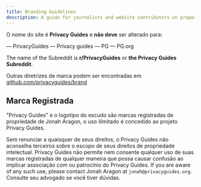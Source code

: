 ```yaml
---
title: Branding Guidelines
description: A guide for journalists and website contributors on proper branding of the Privacy Guides wordmark and logo.
---
```


O nome do site é **Privacy Guides** e **não deve** ser alterado para:

<div class="pg-red" markdown>
— PrivacyGuides
— Privacy guides
— PG
— PG.org
</div>

The name of the Subreddit is **r/PrivacyGuides** or **the Privacy Guides Subreddit**.

Outras diretrizes de marca podem ser encontradas em [github.com/privacyguides/brand](https://github.com/privacyguides/brand)

## Marca Registrada

"Privacy Guides" e o logotipo do escudo são marcas registradas de propriedade de Jonah Aragon, o uso ilimitado é concedido ao projeto Privacy Guides.

Sem renunciar a quaisquer de seus direitos, o Privacy Guides não aconselha terceiros sobre o escopo de seus direitos de propriedade intelectual. Privacy Guides não permite nem consente qualquer uso de suas marcas registradas de qualquer maneira que possa causar confusão ao implicar associação com ou patrocínio do Privacy Guides. If you are aware of any such use, please contact Jonah Aragon at `jonah@privacyguides.org`. Consulte seu advogado se você tiver dúvidas.
